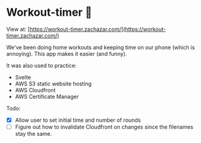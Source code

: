 # Workout-timer 💪

View at: [https://workout-timer.zachazar.com/](https://workout-timer.zachazar.com/)

We've been doing home workouts and keeping time on our phone (which is annoying). This app makes it easier (and funny).

It was also used to practice:

- Svelte
- AWS S3 static website hosting
- AWS Cloudfront
- AWS Certificate Manager

Todo:

- [x] Allow user to set initial time and number of rounds
- [ ] Figure out how to invalidate Cloudfront on changes since the filenames stay the same.
